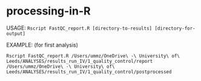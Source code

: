 # processing-in-R

USAGE: `Rscript FastQC_report.R [directory-to-results] [directory-for-output]`

EXAMPLE: (for first analysis) 
```
Rscript FastQC_report.R /Users/ummz/OneDrive\ -\ University\ of\ Leeds/ANALYSES/results_run_IV/1_quality_control/report /Users/ummz/OneDrive\ -\ University\ of\ Leeds/ANALYSES/results_run_IV/1_quality_control/postprocessed
```
